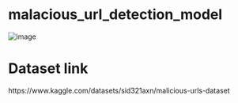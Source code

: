 # malacious_url_detection_model

![image](https://github.com/anion-coder/malacious_url_detection_model/assets/82073601/538b4412-4d3e-4d46-a42a-6359d6119ce4)

<h1>Dataset link</h1>
https://www.kaggle.com/datasets/sid321axn/malicious-urls-dataset
